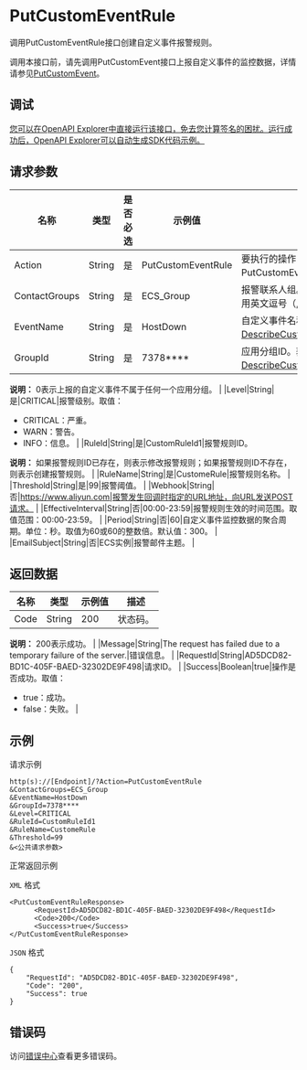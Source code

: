 # PutCustomEventRule

调用PutCustomEventRule接口创建自定义事件报警规则。

调用本接口前，请先调用PutCustomEvent接口上报自定义事件的监控数据，详情请参见[PutCustomEvent](~~115012~~)。

## 调试

[您可以在OpenAPI Explorer中直接运行该接口，免去您计算签名的困扰。运行成功后，OpenAPI Explorer可以自动生成SDK代码示例。](https://api.aliyun.com/#product=Cms&api=PutCustomEventRule&type=RPC&version=2019-01-01)

## 请求参数

|名称|类型|是否必选|示例值|描述|
|--|--|----|---|--|
|Action|String|是|PutCustomEventRule|要执行的操作，取值：PutCustomEventRule。 |
|ContactGroups|String|是|ECS\_Group|报警联系人组。多个联系人组之间用英文逗号（,）分隔。 |
|EventName|String|是|HostDown|自定义事件名称。获取方法请参见[DescribeCustomEventAttribute](~~115262~~)。 |
|GroupId|String|是|7378\*\*\*\*|应用分组ID。获取方法请参见[DescribeCustomEventAttribute](~~115262~~)。

 **说明：** 0表示上报的自定义事件不属于任何一个应用分组。 |
|Level|String|是|CRITICAL|报警级别。取值：

 -   CRITICAL：严重。
-   WARN：警告。
-   INFO：信息。 |
|RuleId|String|是|CustomRuleId1|报警规则ID。

 **说明：** 如果报警规则ID已存在，则表示修改报警规则；如果报警规则ID不存在，则表示创建报警规则。 |
|RuleName|String|是|CustomeRule|报警规则名称。 |
|Threshold|String|是|99|报警阈值。 |
|Webhook|String|否|https://www.aliyun.com|报警发生回调时指定的URL地址，向URL发送POST请求。 |
|EffectiveInterval|String|否|00:00-23:59|报警规则生效的时间范围。取值范围：00:00-23:59。 |
|Period|String|否|60|自定义事件监控数据的聚合周期。单位：秒。取值为60或60的整数倍。默认值：300。 |
|EmailSubject|String|否|ECS实例|报警邮件主题。 |

## 返回数据

|名称|类型|示例值|描述|
|--|--|---|--|
|Code|String|200|状态码。

 **说明：** 200表示成功。 |
|Message|String|The request has failed due to a temporary failure of the server.|错误信息。 |
|RequestId|String|AD5DCD82-BD1C-405F-BAED-32302DE9F498|请求ID。 |
|Success|Boolean|true|操作是否成功。取值：

 -   true：成功。
-   false：失败。 |

## 示例

请求示例

```
http(s)://[Endpoint]/?Action=PutCustomEventRule
&ContactGroups=ECS_Group
&EventName=HostDown
&GroupId=7378****
&Level=CRITICAL
&RuleId=CustomRuleId1
&RuleName=CustomeRule
&Threshold=99
&<公共请求参数>
```

正常返回示例

`XML` 格式

```
<PutCustomEventRuleResponse>
	  <RequestId>AD5DCD82-BD1C-405F-BAED-32302DE9F498</RequestId>
	  <Code>200</Code>
	  <Success>true</Success>
</PutCustomEventRuleResponse>
```

`JSON` 格式

```
{
	"RequestId": "AD5DCD82-BD1C-405F-BAED-32302DE9F498",
	"Code": "200",
	"Success": true
}
```

## 错误码

访问[错误中心](https://error-center.aliyun.com/status/product/Cms)查看更多错误码。

